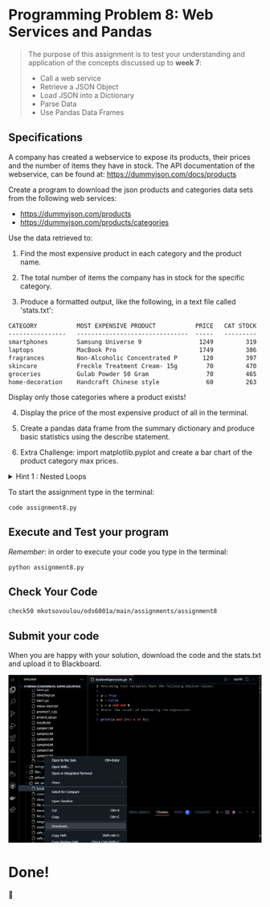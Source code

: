 # Programming Problem 8: Web Services and Pandas

> The purpose of this assignment is to test your understanding and application of the concepts discussed up to **week 7**:
>
> - Call a web service
> - Retrieve a JSON Object
> - Load JSON into a Dictionary
> - Parse Data
> - Use Pandas Data Frames

## Specifications
A company has created a webservice to expose its products, their prices and the number of items they have in stock. The API documentation of the webservice, can be found at: https://dummyjson.com/docs/products

Create a program to download the json products and categories data sets from the following web services:
- https://dummyjson.com/products
- https://dummyjson.com/products/categories

Use the data retrieved to:

1. Find the most expensive product in each category and the product name.

2. The total number of items the company has in stock for the specific category.

3. Produce a formatted output, like the following, in a text file called 'stats.txt':
```
CATEGORY           MOST EXPENSIVE PRODUCT           PRICE   CAT STOCK
----------------   -------------------------------  -----   ---------
smartphones        Samsung Universe 9                1249         319
laptops            MacBook Pro                       1749         386
fragrances         Non-Alcoholic Concentrated P       120         397
skincare           Freckle Treatment Cream- 15g        70         470
groceries          Gulab Powder 50 Gram                70         465
home-decoration    Handcraft Chinese style             60         263
```
Display only those categories where a product exists!

4. Display the price of the most expensive product of all in the terminal.

5. Create a pandas data frame from the summary dictionary and produce basic statistics using the describe statement.

6. Extra Challenge: import matplotlib.pyplot and create a bar chart of the product category max prices.


<details>
<summary>
Hint 1 : Nested Loops
</summary>

```
Loop through the categories and in this Loop, iterate over the products.

    - If the product category is equal to the current category from the outer loop

        - add the stock to a categoryStock dictionary.

        - check the product price to see if it larger to the previous "larger" price.

            - if yes, assign this product's price to a largest variable...and the name to another variable

    - Add the final values to another dictionary called summary with key the category and as a value a list of the required information (product name, price and total category stock)
```

</details>

To start the assignment type in the terminal:
```
code assignment8.py
```

## Execute and Test your program

*Remember*: in order to execute your code you type in the terminal:

```
python assignment8.py
```


## Check Your Code

```
check50 mkotsovoulou/ods6001a/main/assignments/assignment8
```


## Submit your code

When you are happy with your solution, download the code and the stats.txt and upload it to Blackboard.

![Image of download](download.png)

# Done!
:tada:
